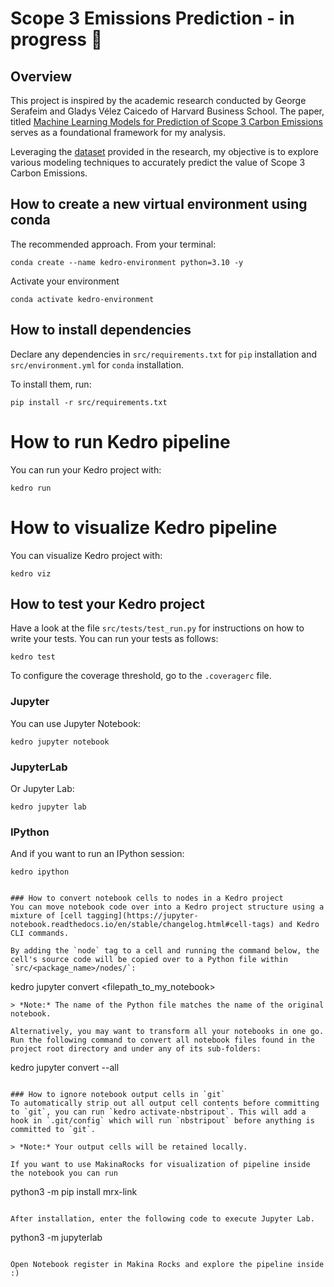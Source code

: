 # Scope 3 Emissions Prediction - in progress :wrench:

## Overview

This project is inspired by the academic research conducted by George Serafeim and Gladys Vélez Caicedo of Harvard Business School. The paper, titled
[Machine Learning Models for Prediction of Scope 3 Carbon Emissions](https://www.hbs.edu/ris/Publication%20Files/22%20080_035d70d9-3acf-4faa-aa93-534e52a52d0e.pdf) serves as a foundational framework for my analysis.

Leveraging the [dataset](https://www.google.com/url?sa=t&rct=j&q=&esrc=s&source=web&cd=&ved=2ahUKEwiEmPzH_IGBAxXH_rsIHV1ZB8kQFnoECA4QAQ&url=https%3A%2F%2Fwww.hbs.edu%2Fimpact-weighted-accounts%2FDocuments%2FIWA-External-Scope-3-Data.xlsx&usg=AOvVaw2HzIPtLsvHCWiHQKA5o_m8&opi=89978449) provided in the research, my objective is to explore various modeling techniques to accurately predict the value of Scope 3 Carbon Emissions.

## How to create a new virtual environment using conda

The recommended approach. From your terminal:
```
conda create --name kedro-environment python=3.10 -y
```

Activate your environment
```
conda activate kedro-environment
```

## How to install dependencies

Declare any dependencies in `src/requirements.txt` for `pip` installation and `src/environment.yml` for `conda` installation.

To install them, run:

```
pip install -r src/requirements.txt
```

# How to run Kedro pipeline

You can run your Kedro project with:

```
kedro run
```

# How to visualize Kedro pipeline

You can visualize Kedro project with:

```
kedro viz
```

## How to test your Kedro project

Have a look at the file `src/tests/test_run.py` for instructions on how to write your tests. You can run your tests as follows:

```
kedro test
```

To configure the coverage threshold, go to the `.coveragerc` file.


### Jupyter

You can use Jupyter Notebook:

```
kedro jupyter notebook
```

### JupyterLab

Or Jupyter Lab:

```
kedro jupyter lab
```

### IPython
And if you want to run an IPython session:

```
kedro ipython


### How to convert notebook cells to nodes in a Kedro project
You can move notebook code over into a Kedro project structure using a mixture of [cell tagging](https://jupyter-notebook.readthedocs.io/en/stable/changelog.html#cell-tags) and Kedro CLI commands.

By adding the `node` tag to a cell and running the command below, the cell's source code will be copied over to a Python file within `src/<package_name>/nodes/`:

```
kedro jupyter convert <filepath_to_my_notebook>
```
> *Note:* The name of the Python file matches the name of the original notebook.

Alternatively, you may want to transform all your notebooks in one go. Run the following command to convert all notebook files found in the project root directory and under any of its sub-folders:

```
kedro jupyter convert --all
```

### How to ignore notebook output cells in `git`
To automatically strip out all output cell contents before committing to `git`, you can run `kedro activate-nbstripout`. This will add a hook in `.git/config` which will run `nbstripout` before anything is committed to `git`.

> *Note:* Your output cells will be retained locally.

If you want to use MakinaRocks for visualization of pipeline inside the notebook you can run

```
python3 -m pip install mrx-link
```

After installation, enter the following code to execute Jupyter Lab.
```
python3 -m jupyterlab
```

Open Notebook register in Makina Rocks and explore the pipeline inside :)

